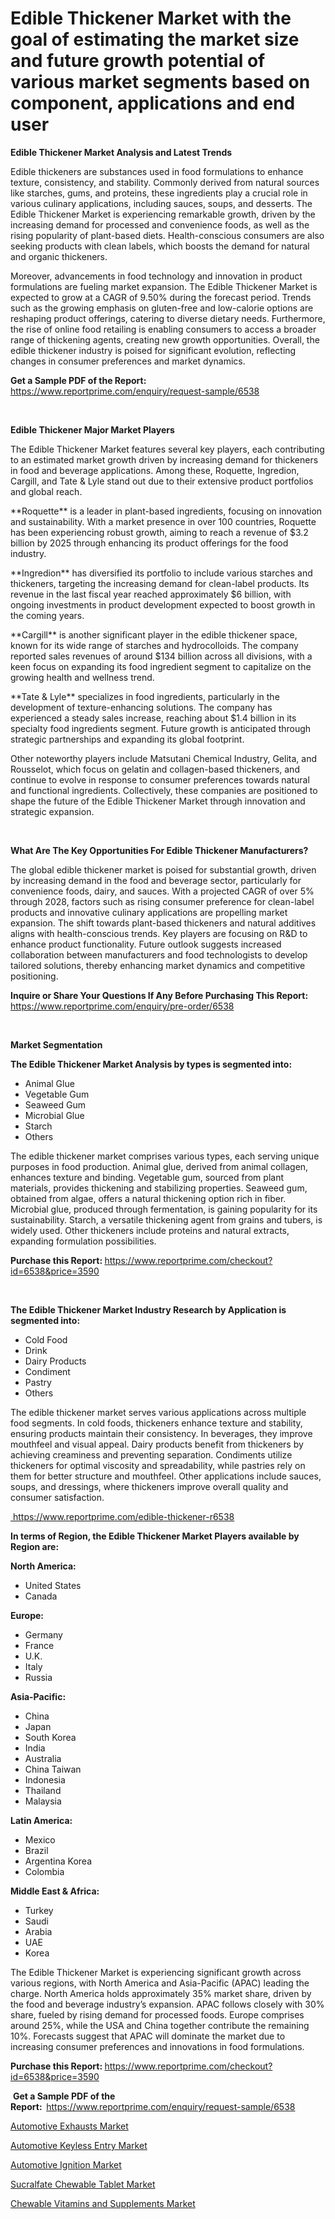 <p><h1>Edible Thickener Market with the goal of estimating the market size and future growth potential of various market segments based on component, applications and end user</h1></p><p><strong>Edible Thickener Market Analysis and Latest Trends</strong></p>
<p><p>Edible thickeners are substances used in food formulations to enhance texture, consistency, and stability. Commonly derived from natural sources like starches, gums, and proteins, these ingredients play a crucial role in various culinary applications, including sauces, soups, and desserts. The Edible Thickener Market is experiencing remarkable growth, driven by the increasing demand for processed and convenience foods, as well as the rising popularity of plant-based diets. Health-conscious consumers are also seeking products with clean labels, which boosts the demand for natural and organic thickeners.</p><p>Moreover, advancements in food technology and innovation in product formulations are fueling market expansion. The Edible Thickener Market is expected to grow at a CAGR of 9.50% during the forecast period. Trends such as the growing emphasis on gluten-free and low-calorie options are reshaping product offerings, catering to diverse dietary needs. Furthermore, the rise of online food retailing is enabling consumers to access a broader range of thickening agents, creating new growth opportunities. Overall, the edible thickener industry is poised for significant evolution, reflecting changes in consumer preferences and market dynamics.</p></p>
<p><strong>Get a Sample PDF of the Report:&nbsp;</strong> <a href="https://www.reportprime.com/enquiry/request-sample/6538?utm_campaign=1167&utm_medium=2&utm_source=Github&utm_content=ia&utm_term=27112024&utm_id=edible-thickener">https://www.reportprime.com/enquiry/request-sample/6538</a></p>
<p>&nbsp;</p>
<p><strong>Edible Thickener Major Market Players</strong></p>
<p><p>The Edible Thickener Market features several key players, each contributing to an estimated market growth driven by increasing demand for thickeners in food and beverage applications. Among these, Roquette, Ingredion, Cargill, and Tate & Lyle stand out due to their extensive product portfolios and global reach.</p><p>**Roquette** is a leader in plant-based ingredients, focusing on innovation and sustainability. With a market presence in over 100 countries, Roquette has been experiencing robust growth, aiming to reach a revenue of $3.2 billion by 2025 through enhancing its product offerings for the food industry.</p><p>**Ingredion** has diversified its portfolio to include various starches and thickeners, targeting the increasing demand for clean-label products. Its revenue in the last fiscal year reached approximately $6 billion, with ongoing investments in product development expected to boost growth in the coming years.</p><p>**Cargill** is another significant player in the edible thickener space, known for its wide range of starches and hydrocolloids. The company reported sales revenues of around $134 billion across all divisions, with a keen focus on expanding its food ingredient segment to capitalize on the growing health and wellness trend.</p><p>**Tate & Lyle** specializes in food ingredients, particularly in the development of texture-enhancing solutions. The company has experienced a steady sales increase, reaching about $1.4 billion in its specialty food ingredients segment. Future growth is anticipated through strategic partnerships and expanding its global footprint.</p><p>Other noteworthy players include Matsutani Chemical Industry, Gelita, and Rousselot, which focus on gelatin and collagen-based thickeners, and continue to evolve in response to consumer preferences towards natural and functional ingredients. Collectively, these companies are positioned to shape the future of the Edible Thickener Market through innovation and strategic expansion.</p></p>
<p>&nbsp;</p>
<p><strong>What Are The Key Opportunities For Edible Thickener Manufacturers?</strong></p>
<p><p>The global edible thickener market is poised for substantial growth, driven by increasing demand in the food and beverage sector, particularly for convenience foods, dairy, and sauces. With a projected CAGR of over 5% through 2028, factors such as rising consumer preference for clean-label products and innovative culinary applications are propelling market expansion. The shift towards plant-based thickeners and natural additives aligns with health-conscious trends. Key players are focusing on R&D to enhance product functionality. Future outlook suggests increased collaboration between manufacturers and food technologists to develop tailored solutions, thereby enhancing market dynamics and competitive positioning.</p></p>
<p><strong>Inquire or Share Your Questions If Any Before Purchasing This Report:</strong> <a href="https://www.reportprime.com/enquiry/pre-order/6538?utm_campaign=1167&utm_medium=2&utm_source=Github&utm_content=ia&utm_term=27112024&utm_id=edible-thickener">https://www.reportprime.com/enquiry/pre-order/6538</a></p>
<p>&nbsp;</p>
<p><strong>Market Segmentation</strong></p>
<p><strong>The Edible Thickener Market Analysis by types is segmented into:</strong></p>
<p><ul><li>Animal Glue</li><li>Vegetable Gum</li><li>Seaweed Gum</li><li>Microbial Glue</li><li>Starch</li><li>Others</li></ul></p>
<p><p>The edible thickener market comprises various types, each serving unique purposes in food production. Animal glue, derived from animal collagen, enhances texture and binding. Vegetable gum, sourced from plant materials, provides thickening and stabilizing properties. Seaweed gum, obtained from algae, offers a natural thickening option rich in fiber. Microbial glue, produced through fermentation, is gaining popularity for its sustainability. Starch, a versatile thickening agent from grains and tubers, is widely used. Other thickeners include proteins and natural extracts, expanding formulation possibilities.</p></p>
<p><strong>Purchase this Report:&nbsp;</strong><a href="https://www.reportprime.com/checkout?id=6538&price=3590&utm_campaign=1167&utm_medium=2&utm_source=Github&utm_content=ia&utm_term=27112024&utm_id=edible-thickener">https://www.reportprime.com/checkout?id=6538&price=3590</a></p>
<p>&nbsp;</p>
<p><strong>The Edible Thickener Market Industry Research by Application is segmented into:</strong></p>
<p><ul><li>Cold Food</li><li>Drink</li><li>Dairy Products</li><li>Condiment</li><li>Pastry</li><li>Others</li></ul></p>
<p><p>The edible thickener market serves various applications across multiple food segments. In cold foods, thickeners enhance texture and stability, ensuring products maintain their consistency. In beverages, they improve mouthfeel and visual appeal. Dairy products benefit from thickeners by achieving creaminess and preventing separation. Condiments utilize thickeners for optimal viscosity and spreadability, while pastries rely on them for better structure and mouthfeel. Other applications include sauces, soups, and dressings, where thickeners improve overall quality and consumer satisfaction.</p></p>
<p><a href="https://www.reportprime.com/edible-thickener-r6538?utm_campaign=1167&utm_medium=2&utm_source=Github&utm_content=ia&utm_term=27112024&utm_id=edible-thickener">&nbsp;https://www.reportprime.com/edible-thickener-r6538</a></p>
<p><strong>In terms of Region, the Edible Thickener Market Players available by Region are:</strong></p>
<p>
    <p> <strong> North America: </strong>
        <ul>
            <li>United States</li>
            <li>Canada</li>
        </ul>
        </p> 
    <p> <strong> Europe: </strong>
        <ul>
            <li>Germany</li>
            <li>France</li>
            <li>U.K.</li>
            <li>Italy</li>
            <li>Russia</li>
        </ul>
        </p> 
    <p> <strong> Asia-Pacific: </strong>
        <ul>
            <li>China</li>
            <li>Japan</li>
            <li>South Korea</li>
            <li>India</li>
            <li>Australia</li>
            <li>China Taiwan</li>
            <li>Indonesia</li>
            <li>Thailand</li>
            <li>Malaysia</li>
        </ul>
        </p> 
    <p> <strong> Latin America: </strong>
        <ul>
            <li>Mexico</li>
            <li>Brazil</li>
            <li>Argentina Korea</li>
            <li>Colombia</li>
        </ul>
        </p> 
    <p> <strong> Middle East & Africa: </strong>
        <ul>
            <li>Turkey</li>
            <li>Saudi</li>
            <li>Arabia</li>
            <li>UAE</li>
            <li>Korea</li>
        </ul>
    </p>
    </p>
<p><p>The Edible Thickener Market is experiencing significant growth across various regions, with North America and Asia-Pacific (APAC) leading the charge. North America holds approximately 35% market share, driven by the food and beverage industry’s expansion. APAC follows closely with 30% share, fueled by rising demand for processed foods. Europe comprises around 25%, while the USA and China together contribute the remaining 10%. Forecasts suggest that APAC will dominate the market due to increasing consumer preferences and innovations in food formulations.</p></p>
<p><strong>Purchase this Report: </strong><a href="https://www.reportprime.com/checkout?id=6538&price=3590&utm_campaign=1167&utm_medium=2&utm_source=Github&utm_content=ia&utm_term=27112024&utm_id=edible-thickener">https://www.reportprime.com/checkout?id=6538&price=3590</a></p>
<p>&nbsp;<strong>Get a Sample PDF of the Report:&nbsp;&nbsp;</strong><a href="https://www.reportprime.com/enquiry/request-sample/6538?utm_campaign=1167&utm_medium=2&utm_source=Github&utm_content=ia&utm_term=27112024&utm_id=edible-thickener">https://www.reportprime.com/enquiry/request-sample/6538</a></p>
<p><strong></strong></p>
<p><p><a href="https://www.linkedin.com/pulse/swot-analysis-regional-outlook-deployment-revenue-forecasts-global-jqnbf?utm_campaign=1167&utm_medium=2&utm_source=Github&utm_content=ia&utm_term=27112024&utm_id=edible-thickener">Automotive Exhausts Market</a></p><p><a href="https://www.linkedin.com/pulse/exploring-automotive-keyless-entry-market-dynamics-global-ordzf?utm_campaign=1167&utm_medium=2&utm_source=Github&utm_content=ia&utm_term=27112024&utm_id=edible-thickener">Automotive Keyless Entry Market</a></p><p><a href="https://www.linkedin.com/pulse/complete-analysis-automotive-ignition-market-size-segments-4jw8f?utm_campaign=1167&utm_medium=2&utm_source=Github&utm_content=ia&utm_term=27112024&utm_id=edible-thickener">Automotive Ignition Market</a></p><p><a href="https://issuu.com/reportprime-2/docs/sucralfate-chewable-tablet-market-s_18f32ca9a07140?utm_campaign=1167&utm_medium=2&utm_source=Github&utm_content=ia&utm_term=27112024&utm_id=edible-thickener">Sucralfate Chewable Tablet Market</a></p><p><a href="https://issuu.com/reportprime-2/docs/chewable-vitamins-and-supplements-m_a7ba9817ccc2e0?utm_campaign=1167&utm_medium=2&utm_source=Github&utm_content=ia&utm_term=27112024&utm_id=edible-thickener">Chewable Vitamins and Supplements Market</a></p></p>